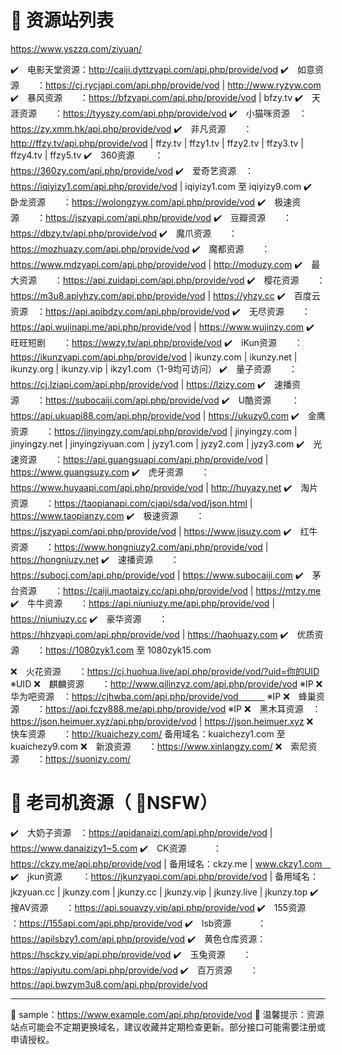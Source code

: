 # 🚀 资源站列表
https://www.yszzq.com/ziyuan/


✔️　电影天堂资源：http://caiji.dyttzyapi.com/api.php/provide/vod
✔️　如意资源　　：https://cj.rycjapi.com/api.php/provide/vod   | http://www.ryzyw.com
✔️　暴风资源　　：https://bfzyapi.com/api.php/provide/vod    | bfzy.tv 
✔️　天涯资源　　：https://tyyszy.com/api.php/provide/vod
✔️　小猫咪资源　：https://zy.xmm.hk/api.php/provide/vod
✔️　非凡资源　　：http://ffzy.tv/api.php/provide/vod   | ffzy.tv | ffzy1.tv | ffzy2.tv | ffzy3.tv | ffzy4.tv | ffzy5.tv
✔️　360资源　　 ：https://360zy.com/api.php/provide/vod
✔️　爱奇艺资源　：https://iqiyizy1.com/api.php/provide/vod    | iqiyizy1.com 至 iqiyizy9.com
✔️　卧龙资源　　：https://wolongzyw.com/api.php/provide/vod
✔️　极速资源　　：https://jszyapi.com/api.php/provide/vod
✔️　豆瓣资源　　：https://dbzy.tv/api.php/provide/vod
✔️　魔爪资源　　：https://mozhuazy.com/api.php/provide/vod
✔️　魔都资源　　：https://www.mdzyapi.com/api.php/provide/vod   | http://moduzy.com
✔️　最大资源　　：https://api.zuidapi.com/api.php/provide/vod
✔️　樱花资源　　：https://m3u8.apiyhzy.com/api.php/provide/vod   | https://yhzy.cc
✔️　百度云资源　：https://api.apibdzy.com/api.php/provide/vod
✔️　无尽资源　　：https://api.wujinapi.me/api.php/provide/vod   | https://www.wujinzy.com
✔️　旺旺短剧　　：https://wwzy.tv/api.php/provide/vod
✔️　iKun资源　　：https://ikunzyapi.com/api.php/provide/vod   | ikunzy.com | ikunzy.net | ikunzy.org | ikunzy.vip | ikzy1.com（1-9均可访问）
✔️　量子资源　　：https://cj.lziapi.com/api.php/provide/vod   | https://lzizy.com
✔️　速播资源　　：https://subocaiji.com/api.php/provide/vod
✔️　U酷资源　　 ：https://api.ukuapi88.com/api.php/provide/vod   | https://ukuzy0.com
✔️　金鹰资源　　：https://jinyingzy.com/api.php/provide/vod   | jinyingzy.com | jinyingzy.net | jinyingziyuan.com | jyzy1.com | jyzy2.com | jyzy3.com
✔️　光速资源　　：https://api.guangsuapi.com/api.php/provide/vod   | https://www.guangsuzy.com
✔️　虎牙资源　　：https://www.huyaapi.com/api.php/provide/vod   | http://huyazy.net
✔️　淘片资源　　：https://taopianapi.com/cjapi/sda/vod/json.html   | https://www.taopianzy.com
✔️　极速资源　　：https://jszyapi.com/api.php/provide/vod   | https://www.jisuzy.com
✔️　红牛资源　　：https://www.hongniuzy2.com/api.php/provide/vod   | https://hongniuzy.net
✔️　速播资源　　：https://subocj.com/api.php/provide/vod   | https://www.subocaiji.com
✔️　茅台资源　　：https://caiji.maotaizy.cc/api.php/provide/vod   | https://mtzy.me
✔️　牛牛资源　　：https://api.niuniuzy.me/api.php/provide/vod   | https://niuniuzy.cc
✔️　豪华资源　　：https://hhzyapi.com/api.php/provide/vod   | https://haohuazy.com
✔️　优质资源　　：https://1080zyk1.com 至 1080zyk15.com

❌　火花资源　　：https://cj.huohua.live/api.php/provide/vod/?uid=你的UID      ※UID
❌　麒麟资源　　：http://www.qilinzyz.com/api.php/provide/vod     ※IP
❌　华为吧资源　：https://cjhwba.com/api.php/provide/vod　　　 ※IP
❌　蜂巢资源　　：https://api.fczy888.me/api.php/provide/vod        ※IP
❌　黑木耳资源　：https://json.heimuer.xyz/api.php/provide/vod | https://json.heimuer.xyz
❌　快车资源　　：http://kuaichezy.com/      备用域名：kuaichezy1.com 至 kuaichezy9.com
❌　新浪资源　　：https://www.xinlangzy.com/
❌　索尼资源　　：https://suonizy.com/




# 🚚 老司机资源（ 🔞NSFW）
✔️　大奶子资源　：https://apidanaizi.com/api.php/provide/vod |  https://www.danaizizy1~5.com
✔️　CK资源　　　：https://ckzy.me/api.php/provide/vod | 备用域名：ckzy.me | www.ckzy1.com　
✔️　jkun资源　 　：https://jkunzyapi.com/api.php/provide/vod | 备用域名：jkzyuan.cc | jkunzy.com | jkunzy.cc | jkunzy.vip | jkunzy.live | jkunzy.top
✔️　搜AV资源　　：https://api.souavzy.vip/api.php/provide/vod
✔️　155资源　  　：https://155api.com/api.php/provide/vod
✔️　lsb资源　　　：https://apilsbzy1.com/api.php/provide/vod
✔️　黄色仓库资源：https://hsckzy.vip/api.php/provide/vod
✔️　玉兔资源　　：https://apiyutu.com/api.php/provide/vod
✔️　百万资源　　：https://api.bwzym3u8.com/api.php/provide/vod


---
📌 sample：https://www.example.com/api.php/provide/vod
📌 温馨提示：资源站点可能会不定期更换域名，建议收藏并定期检查更新。部分接口可能需要注册或申请授权。


